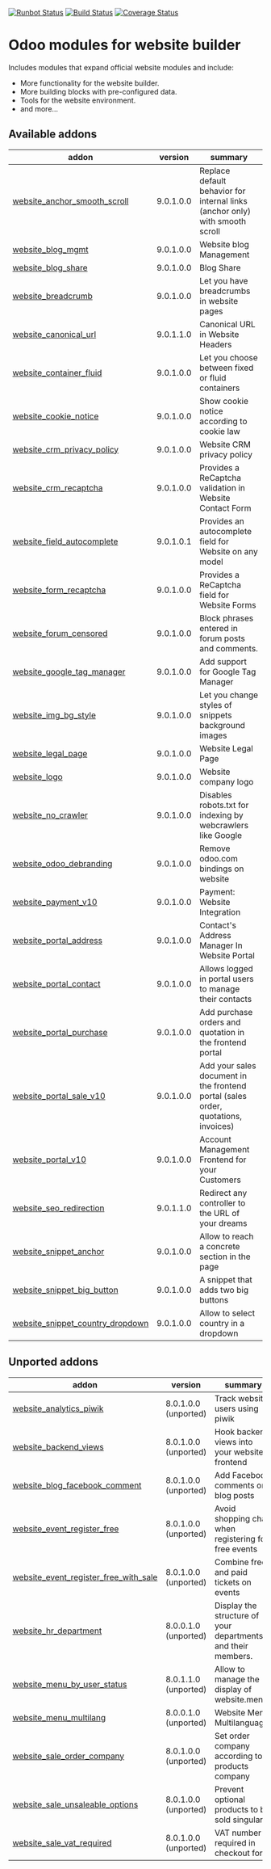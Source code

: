 [![Runbot Status](https://runbot.odoo-community.org/runbot/badge/flat/186/9.0.svg)](https://runbot.odoo-community.org/runbot/repo/github-com-oca-website-186)
[![Build Status](https://travis-ci.org/OCA/website.svg?branch=9.0)](https://travis-ci.org/OCA/website)
[![Coverage Status](https://codecov.io/gh/OCA/website/branch/9.0/graph/badge.svg)](https://codecov.io/gh/OCA/website)

Odoo modules for website builder
================================

Includes modules that expand official website modules and include:

* More functionality for the website builder.
* More building blocks with pre-configured data.
* Tools for the website environment.
* and more...

[//]: # (addons)

Available addons
----------------
addon | version | summary
--- | --- | ---
[website_anchor_smooth_scroll](website_anchor_smooth_scroll/) | 9.0.1.0.0 | Replace default behavior for internal links (anchor only) with smooth scroll
[website_blog_mgmt](website_blog_mgmt/) | 9.0.1.0.0 | Website blog Management
[website_blog_share](website_blog_share/) | 9.0.1.0.0 | Blog Share
[website_breadcrumb](website_breadcrumb/) | 9.0.1.0.0 | Let you have breadcrumbs in website pages
[website_canonical_url](website_canonical_url/) | 9.0.1.1.0 | Canonical URL in Website Headers
[website_container_fluid](website_container_fluid/) | 9.0.1.0.0 | Let you choose between fixed or fluid containers
[website_cookie_notice](website_cookie_notice/) | 9.0.1.0.0 | Show cookie notice according to cookie law
[website_crm_privacy_policy](website_crm_privacy_policy/) | 9.0.1.0.0 | Website CRM privacy policy
[website_crm_recaptcha](website_crm_recaptcha/) | 9.0.1.0.0 | Provides a ReCaptcha validation in Website Contact Form
[website_field_autocomplete](website_field_autocomplete/) | 9.0.1.0.1 | Provides an autocomplete field for Website on any model
[website_form_recaptcha](website_form_recaptcha/) | 9.0.1.0.0 | Provides a ReCaptcha field for Website Forms
[website_forum_censored](website_forum_censored/) | 9.0.1.0.0 | Block phrases entered in forum posts and comments.
[website_google_tag_manager](website_google_tag_manager/) | 9.0.1.0.0 | Add support for Google Tag Manager
[website_img_bg_style](website_img_bg_style/) | 9.0.1.0.0 | Let you change styles of snippets background images
[website_legal_page](website_legal_page/) | 9.0.1.0.0 | Website Legal Page
[website_logo](website_logo/) | 9.0.1.0.0 | Website company logo
[website_no_crawler](website_no_crawler/) | 9.0.1.0.0 | Disables robots.txt for indexing by webcrawlers like Google
[website_odoo_debranding](website_odoo_debranding/) | 9.0.1.0.0 | Remove odoo.com bindings on website
[website_payment_v10](website_payment_v10/) | 9.0.1.0.0 | Payment: Website Integration
[website_portal_address](website_portal_address/) | 9.0.1.0.0 | Contact's Address Manager In Website Portal
[website_portal_contact](website_portal_contact/) | 9.0.1.0.0 | Allows logged in portal users to manage their contacts
[website_portal_purchase](website_portal_purchase/) | 9.0.1.0.0 | Add purchase orders and quotation in the frontend portal
[website_portal_sale_v10](website_portal_sale_v10/) | 9.0.1.0.0 | Add your sales document in the frontend portal (sales order, quotations, invoices)
[website_portal_v10](website_portal_v10/) | 9.0.1.0.0 | Account Management Frontend for your Customers
[website_seo_redirection](website_seo_redirection/) | 9.0.1.1.0 | Redirect any controller to the URL of your dreams
[website_snippet_anchor](website_snippet_anchor/) | 9.0.1.0.0 | Allow to reach a concrete section in the page
[website_snippet_big_button](website_snippet_big_button/) | 9.0.1.0.0 | A snippet that adds two big buttons
[website_snippet_country_dropdown](website_snippet_country_dropdown/) | 9.0.1.0.0 | Allow to select country in a dropdown

Unported addons
---------------
addon | version | summary
--- | --- | ---
[website_analytics_piwik](website_analytics_piwik/) | 8.0.1.0.0 (unported) | Track website users using piwik
[website_backend_views](website_backend_views/) | 8.0.1.0.0 (unported) | Hook backend views into your website frontend
[website_blog_facebook_comment](website_blog_facebook_comment/) | 8.0.1.0.0 (unported) | Add Facebook comments on blog posts
[website_event_register_free](website_event_register_free/) | 8.0.1.0.0 (unported) | Avoid shopping chart when registering for free events
[website_event_register_free_with_sale](website_event_register_free_with_sale/) | 8.0.1.0.0 (unported) | Combine free and paid tickets on events
[website_hr_department](website_hr_department/) | 8.0.0.1.0 (unported) | Display the structure of your departments and their members.
[website_menu_by_user_status](website_menu_by_user_status/) | 8.0.1.1.0 (unported) | Allow to manage the display of website.menus
[website_menu_multilang](website_menu_multilang/) | 8.0.0.1.0 (unported) | Website Menu Multilanguage
[website_sale_order_company](website_sale_order_company/) | 8.0.1.0.0 (unported) | Set order company according to products company
[website_sale_unsaleable_options](website_sale_unsaleable_options/) | 8.0.1.0.0 (unported) | Prevent optional products to be sold singularly
[website_sale_vat_required](website_sale_vat_required/) | 8.0.1.0.0 (unported) | VAT number required in checkout form

[//]: # (end addons)
